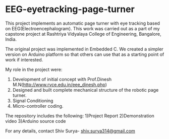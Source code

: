 # EEG-eyetracking-page-turner
This project implements an automatic page turner with eye tracking based on EEG(Electroencephalogram).
This work was carried out as a part of my capstone project at Rashtriya Vidyalaya College of Engineering, 
Bangalore, India.

The original project was implemented in Embedded C. We created a simpler version on Arduino platform so 
that others can use that as a starting point of work if interested.

My role in the project were: 
1) Development of initial concept with Prof.Dinesh M.N(http://www.rvce.edu.in/eee_dinesh.php) 
2) Designed and built complete mechanical structure of the robotic page turner.
3) Signal Conditioning
4) Micro-controller coding.


The repository includes the following:
1)Project Report
2)Demonstration video
3)Arduino source code


For any details, contact Shiv Surya- shiv.surya314@gmail.com



